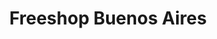 ---
title: "Freeshop Buenos Aires"
url: /ciudad-autonoma-de-buenos-aires/freeshop-buenos-aires/
shop: ropa
---